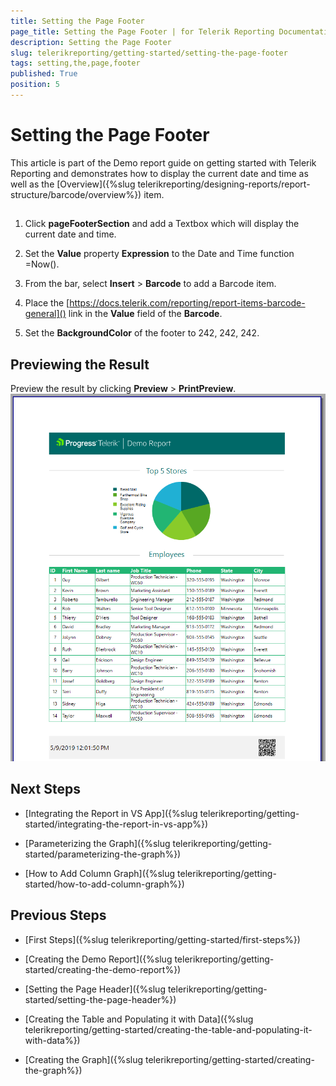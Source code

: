 ```yaml
---
title: Setting the Page Footer
page_title: Setting the Page Footer | for Telerik Reporting Documentation
description: Setting the Page Footer
slug: telerikreporting/getting-started/setting-the-page-footer
tags: setting,the,page,footer
published: True
position: 5
---
```


# Setting the Page Footer



This article is part of the Demo report guide on getting started with Telerik Reporting and demonstrates         how to display the current date and time as well as the [Overview]({%slug telerikreporting/designing-reports/report-structure/barcode/overview%}) item.       

## 

1. Click __pageFooterSection__ and add a Textbox which will display the current date and time.             

1. Set the __Value__ property __Expression__ to the Date and Time function               =Now().             

1. From the bar, select __Insert__ > __Barcode__ to add a Barcode item.             

1. Place the [https://docs.telerik.com/reporting/report-items-barcode-general]() link in the __Value__               field of the __Barcode__.             

1. Set the __BackgroundColor__ of the footer to 242, 242, 242.             

## Previewing the Result

Preview the result by clicking __Preview__ > __PrintPreview__.           
  ![Footer Added](images/FooterAdded.PNG)

## Next Steps

* [Integrating the Report in VS App]({%slug telerikreporting/getting-started/integrating-the-report-in-vs-app%})

* [Parameterizing the Graph]({%slug telerikreporting/getting-started/parameterizing-the-graph%})

* [How to Add Column Graph]({%slug telerikreporting/getting-started/how-to-add-column-graph%})

## Previous Steps

* [First Steps]({%slug telerikreporting/getting-started/first-steps%})

* [Creating the Demo Report]({%slug telerikreporting/getting-started/creating-the-demo-report%})

* [Setting the Page Header]({%slug telerikreporting/getting-started/setting-the-page-header%})

* [Creating the Table and Populating it with Data]({%slug telerikreporting/getting-started/creating-the-table-and-populating-it-with-data%})

* [Creating the Graph]({%slug telerikreporting/getting-started/creating-the-graph%})
